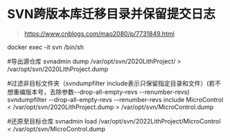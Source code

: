 # SVN跨版本库迁移目录并保留提交日志
> https://www.cnblogs.com/mao2080/p/7731849.html 



docker exec -it svn /bin/sh


#导出源仓库
svnadmin dump /var/opt/svn/2020LithProject/ > /var/opt/svn/2020LithProject.dump

#过滤非目标文件夹（svndumpfilter include表示只保留指定目录和文件）(若不想重编版本号，去除参数--drop-all-empty-revs --renumber-revs)
svndumpfilter --drop-all-empty-revs --renumber-revs include MicroControl < /var/opt/svn/2020LithProject.dump > /var/opt/svn/MicroControl.dump

#还原至目标仓库
svnadmin load /var/opt/svn/2022LithProject/MicroControl < /var/opt/svn/MicroControl.dump

